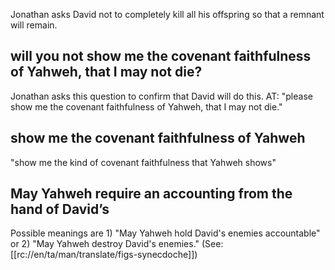 Jonathan asks David not to completely kill all his offspring so that a remnant will remain.

## will you not show me the covenant faithfulness of Yahweh, that I may not die? ##

Jonathan asks this question to confirm that David will do this. AT: "please show me the covenant faithfulness of Yahweh, that I may not die."

## show me the covenant faithfulness of Yahweh ##

"show me the kind of covenant faithfulness that Yahweh shows"

## May Yahweh require an accounting from the hand of David’s ##

Possible meanings are 1) "May Yahweh hold David's enemies accountable" or 2) "May Yahweh destroy David's enemies." (See: [[rc://en/ta/man/translate/figs-synecdoche]])